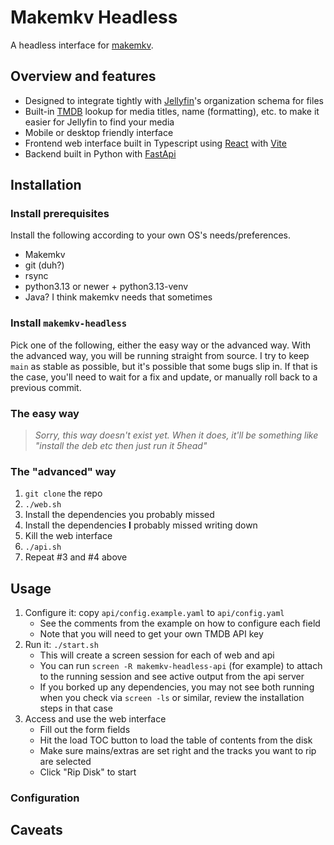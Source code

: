 # Makemkv Headless

A headless interface for [makemkv](https://makemkv.com).

## Overview and features

* Designed to integrate tightly with [Jellyfin](https://jellyfin.org)'s
	organization schema for files
* Built-in [TMDB](https://www.themoviedb.org) lookup for media titles, name
	(formatting), etc. to make it easier for Jellyfin to find your media
* Mobile or desktop friendly interface
* Frontend web interface built in Typescript using [React](https://react.dev)
	with [Vite](https://vite.dev/guide/)
* Backend built in Python with [FastApi](https://fastapi.tiangolo.com)

## Installation

### Install prerequisites

Install the following according to your own OS's needs/preferences.

* Makemkv
* git (duh?)
* rsync
* python3.13 or newer + python3.13-venv
* Java? I think makemkv needs that sometimes

### Install `makemkv-headless`

Pick one of the following, either the easy way or the advanced way.  With the
advanced way, you will be running straight from source.  I try to keep `main` as
stable as possible, but it's possible that some bugs slip in.  If that is the
case, you'll need to wait for a fix and update, or manually roll back to a
previous commit.

### The easy way
	
> _Sorry, this way doesn't exist yet.  When it does, it'll be something like
> "install the deb etc then just run it 5head"_

### The "advanced" way

1. `git clone` the repo
2. `./web.sh`
3. Install the dependencies you probably missed
4. Install the dependencies **I** probably missed writing down
5. Kill the web interface
6. `./api.sh`
7. Repeat #3 and #4 above

## Usage

1. Configure it: copy `api/config.example.yaml` to `api/config.yaml`
	* See the comments from the example on how to configure each field
	* Note that you will need to get your own TMDB API key
2. Run it: `./start.sh`
	* This will create a screen session for each of web and api
	* You can run `screen -R makemkv-headless-api` (for example) to attach to
		the running session and see active output from the api server
	* If you borked up any dependencies, you may not see both running when you
		check via `screen -ls` or similar, review the installation steps in that
		case
3. Access and use the web interface
	* Fill out the form fields
	* Hit the load TOC button to load the table of contents from the disk
	* Make sure mains/extras are set right and the tracks you want to rip are
    	selected
	* Click "Rip Disk" to start

### Configuration

## Caveats